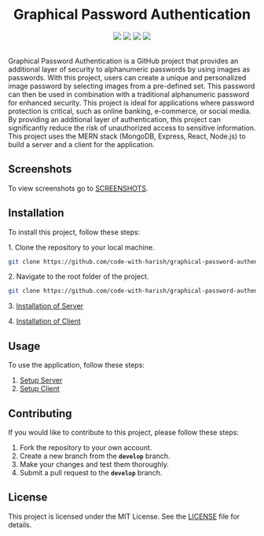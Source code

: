 <h1 align="center">Graphical Password Authentication</h1>

<div align="center">
  <img src="https://img.shields.io/github/license/code-with-harish/graphical-password-authentication" />
  <img src="https://img.shields.io/badge/Stack-MERN-blue"/>
  <img src="https://img.shields.io/badge/PRs-welcome-brightgreen"/>
  <img src="https://img.shields.io/github/stars/code-with-harish/graphical-password-authentication?style=social"/>
</div> <br>


Graphical Password Authentication is a GitHub project that provides an additional layer of security to alphanumeric passwords by using images as passwords. With this project, users can create a unique and personalized image password by selecting images from a pre-defined set. This password can then be used in combination with a traditional alphanumeric password for enhanced security. This project is ideal for applications where password protection is critical, such as online banking, e-commerce, or social media. By providing an additional layer of authentication, this project can significantly reduce the risk of unauthorized access to sensitive information. This project uses the MERN stack (MongoDB, Express, React, Node.js) to build a server and a client for the application.

## Screenshots
To view screenshots go to <a href="https://github.com/code-with-harish/graphical-password-authentication/blob/main/SCREENSHOTS.md">SCREENSHOTS</a>.

## Installation
To install this project, follow these steps:<br>

<p>1. Clone the repository to your local machine.</p>

```bash
git clone https://github.com/code-with-harish/graphical-password-authentication.git
```

<p>2. Navigate to the root folder of the project.</p>

```bash
git clone https://github.com/code-with-harish/graphical-password-authentication.git
```

<p>3. <a href="https://github.com/code-with-harish/graphical-password-authentication/blob/main/server/README.md#installation">Installation of Server</a></p>
<p>4. <a href="https://github.com/code-with-harish/graphical-password-authentication/blob/main/client/README.md#installation">Installation of Client</a></p>

## Usage
To use the application, follow these steps:

1. <a href="https://github.com/code-with-harish/graphical-password-authentication/tree/main/server#usage">Setup Server</a>
2. <a href="https://github.com/code-with-harish/graphical-password-authentication/tree/main/client#usage">Setup Client</a>

## Contributing
If you would like to contribute to this project, please follow these steps:

1. Fork the repository to your own account.
2. Create a new branch from the **`develop`** branch.
3. Make your changes and test them thoroughly.
4. Submit a pull request to the **`develop`** branch.

## License
This project is licensed under the MIT License. See the <a href="https://github.com/code-with-harish/graphical-password-authentication/blob/main/LICENSE">LICENSE</a> file for details.
